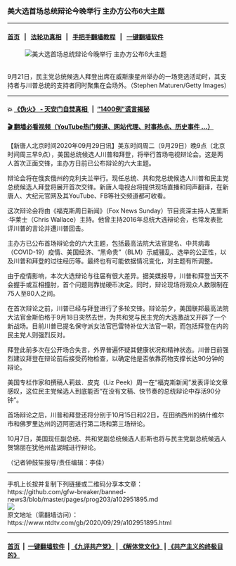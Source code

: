 ### 美大选首场总统辩论今晚举行 主办方公布6大主题
------------------------

#### [首页](https://github.com/gfw-breaker/banned-news3/blob/master/README.md) &nbsp;&nbsp;|&nbsp;&nbsp; [法轮功真相](https://github.com/begood0513/basic/blob/master/README.md)  &nbsp;&nbsp;|&nbsp;&nbsp; [手把手翻墙教程](https://github.com/gfw-breaker/guides/wiki)  &nbsp;&nbsp;|&nbsp;&nbsp; [一键翻墙软件](https://github.com/gfw-breaker/nogfw/blob/master/README.md)  



<div><div class="featured_image">
 <figure>
  <img alt="美大选首场总统辩论今晚举行 主办方公布6大主题" src="https://i.ntdtv.com/assets/uploads/2020/09/Untitled-46-800x450.jpg"/>
 </figure><br/>
 <span class="caption">
  9月21日，民主党总统候选人拜登出席在威斯康星州举办的一场竞选活动时，其支持者与川普总统的支持者同时聚集在会场外。（Stephen Maturen/Getty Images）
 </span>
</div>
</div><hr/>

#### 💥 [《伪火》 - 天安门自焚真相 ](http://158.247.195.190:10000/videos/blog/weihuo.html)&nbsp; |&nbsp; [“1400例”谎言揭秘  ](http://158.247.195.190:10000/videos/blog/jiexi1400.html)

#### [ 🎬  翻墙必看视频（YouTube热门频道、网站代理、时事热点、历史事件 ...）](https://github.com/gfw-breaker/links/blob/master/banned.md)

<div><div class="post_content" itemprop="articleBody">
 <p>
  【新唐人北京时间2020年09月29日讯】美东时间周二（9月29日）晚9点（北京时间周三早9点），美国总统候选人川普和拜登，将举行首场电视辩论会。这是两人首次正面交锋，主办方日前已公布辩论的六大主题。
 </p>
 <p>
  辩论会将在俄亥俄州的克利夫兰举行。现任总统、共和党总统候选人川普和民主党总统候选人拜登将展开首次交锋。新唐人电视台将提供现场直播和同声翻译，在新唐人、大纪元官网及其YouTube、FB等社交频道都可收看。
 </p>
 <p>
  这次辩论会将由《福克斯周日新闻》（Fox News Sunday）节目资深主持人克里斯·华莱士（Chris Wallace）主持。他曾主持2016年总统大选辩论会，也常发表批评川普的言论并遭川普回击。
 </p>
 <p>
  主办方已公布首场辩论会的六大主题，包括最高法院大法官提名、中共病毒（COVID-19）疫情、美国经济、“黑命贵”（BLM）示威骚乱、选举的公正性，以及川普和拜登的过往经历等。最终也有可能依据情况变化，对主题有所调整。
 </p>
 <p>
  由于疫情影响，本次大选辩论与往届有很大差异。据美媒报导，川普和拜登当天不会握手或互相撞肘，首个问题则靠抛硬币决定。同时，辩论现场将观众人数限制在75人至80人之间。
 </p>
 <p>
  在首次辩论之前，川普已经与拜登进行了多轮交锋。辩论前夕，美国联邦最高法院大法官金斯伯格于9月18日突然去世，为共和党与民主党的大选激战又开辟了一个新战场。目前川普已提名保守派女法官巴雷特补位大法官一职，而包括拜登在内的民主党人则强烈反对。
 </p>
 <p>
  拜登此前多次在公开场合失言，外界普遍怀疑其健康状况和精神状态。川普日前强烈建议拜登在辩论前后接受药物检查，以确定他是否依靠药物支撑长达90分钟的辩论。
 </p>
 <p>
  美国专栏作家和撰稿人莉兹．皮克（Liz Peek）周一在“福克斯新闻”发表评论文章感叹，这位民主党候选人到底能否“在没有文稿、快节奏的总统辩论中存活90分钟”。
 </p>
 <p>
  首场辩论之后，川普和拜登还将分别于10月15日和22日，在田纳西州的纳什维尔市和佛罗里达州的迈阿密进行第二场和第三场辩论。
 </p>
 <p>
  10月7日，美国现任副总统、共和党副总统候选人彭斯也将与民主党副总统候选人贺锦丽在犹他州盐湖城进行辩论。
 </p>
 <p>
  （记者钟鼓笙报导/责任编辑：李佳）
 </p>
 <div class="single_ad">
 </div>
</div>
</div>
<hr/>
手机上长按并复制下列链接或二维码分享本文章：<br/>
https://github.com/gfw-breaker/banned-news3/blob/master/pages/prog203/a102951895.md <br/>
<a href='https://github.com/gfw-breaker/banned-news3/blob/master/pages/prog203/a102951895.md'><img src='https://github.com/gfw-breaker/banned-news3/blob/master/pages/prog203/a102951895.md.png'/></a> <br/>
原文地址（需翻墙访问）：https://www.ntdtv.com/gb/2020/09/29/a102951895.html


------------------------
#### [首页](https://github.com/gfw-breaker/banned-news3/blob/master/README.md) &nbsp;|&nbsp; [一键翻墙软件](https://github.com/gfw-breaker/nogfw/blob/master/README.md) &nbsp;| [《九评共产党》](https://github.com/gfw-breaker/9ping.md/blob/master/README.md#九评之一评共产党是什么) | [《解体党文化》](https://github.com/gfw-breaker/jtdwh.md/blob/master/README.md) | [《共产主义的终极目的》](https://github.com/gfw-breaker/gczydzjmd.md/blob/master/README.md)


<img src='http://gfw-breaker.win/banned-news3/pages/prog203/a102951895.md' width='0px' height='0px'/>